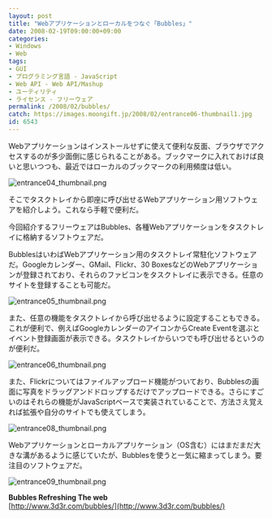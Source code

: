 ```yaml
---
layout: post
title: "Webアプリケーションとローカルをつなぐ「Bubbles」"
date: 2008-02-19T09:00:00+09:00
categories:
- Windows
- Web
tags: 
- GUI
- プログラミング言語 - JavaScript
- Web API - Web API/Mashup
- ユーティリティ
- ライセンス - フリーウェア
permalink: /2008/02/bubbles/
catch: https://images.moongift.jp/2008/02/entrance06-thumbnail1.jpg
id: 6543
---
```

Webアプリケーションはインストールせずに使えて便利な反面、ブラウザでアクセスするのが多少面倒に感じられることがある。ブックマークに入れておけば良いと思いつつも、最近ではローカルのブックマークの利用頻度は低い。   
  
 ![entrance04_thumbnail.png](https://images.moongift.jp/2008/02/entrance04-thumbnail.jpg)  
  
そこでタスクトレイから即座に呼び出せるWebアプリケーション用ソフトウェアを紹介しよう。これなら手軽で便利だ。   
  
今回紹介するフリーウェアはBubbles、各種Webアプリケーションをタスクトレイに格納するソフトウェアだ。   
  
<!--more-->  
  
BubblesはいわばWebアプリケーション用のタスクトレイ常駐化ソフトウェアだ。Googleカレンダー、GMail、Flickr、30 BoxesなどのWebアプリケーションが登録されており、それらのファビコンをタスクトレイに表示できる。任意のサイトを登録することも可能だ。   
  
 ![entrance05_thumbnail.png](https://images.moongift.jp/2008/02/entrance05-thumbnail.jpg)  
  
また、任意の機能をタスクトレイから呼び出せるように設定することもできる。これが便利で、例えばGoogleカレンダーのアイコンからCreate Eventを選ぶとイベント登録画面が表示できる。タスクトレイからいつでも呼び出せるというのが便利だ。   
  
 ![entrance06_thumbnail.png](https://images.moongift.jp/2008/02/entrance06-thumbnail1.jpg)  
  
また、Flickrについてはファイルアップロード機能がついており、Bubblesの画面に写真をドラッグアンドドロップするだけでアップロードできる。さらにすごいのはそれらの機能がJavaScriptベースで実装されていることで、方法さえ覚えれば拡張や自分のサイトでも使えてしまう。   
  
 ![entrance08_thumbnail.png](https://images.moongift.jp/2008/02/entrance08-thumbnail2.jpg)  
  
Webアプリケーションとローカルアプリケーション（OS含む）にはまだまだ大きな溝があるように感じていたが、Bubblesを使うと一気に縮まってしまう。要注目のソフトウェアだ。   
  
 ![entrance09_thumbnail.png](https://images.moongift.jp/2008/02/entrance09-thumbnail.jpg)  
  
**Bubbles Refreshing The web**  
[http://www.3d3r.com/bubbles/](http://www.3d3r.com/bubbles/)

